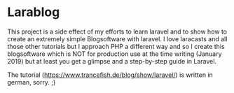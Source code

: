 # Larablog
This project is a side effect of my efforts to learn laravel and to show how to create an extremely simple Blogsoftware with laravel. I love laracasts and all those other tutorials but I approach PHP a different way and so I create this blogsoftware which is NOT for production use at the time writing (January 2019) but at least you get a glimpse and a step-by-step guide in Laravel.

The tutorial (https://www.trancefish.de/blog/show/laravel/) is written in german, sorry. ;) 

